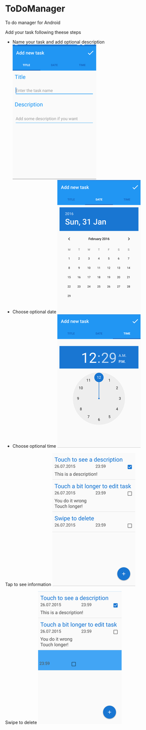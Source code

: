 # ToDoManager
To do manager for Android
 
 Add your task following theese steps
 
 - Name your task and add optional description 
 ![alt tag](https://github.com/voytovichs/ToDoManager/blob/master/screenshots/create-1.PNG)
 - Choose optional date
 ![alt tag](https://github.com/voytovichs/ToDoManager/blob/master/screenshots/create-2.PNG)
 - Choose optional time
 ![alt tag](https://github.com/voytovichs/ToDoManager/blob/master/screenshots/create-3.PNG)

Tap to see information 
 ![alt tag](https://github.com/voytovichs/ToDoManager/blob/master/screenshots/main-screen-1.PNG)

Swipe to delete
 ![alt tag](https://github.com/voytovichs/ToDoManager/blob/master/screenshots/main-screen-2.PNG)

